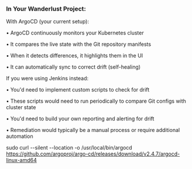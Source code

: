

### In Your Wanderlust Project:

With ArgoCD (your current setup):

• ArgoCD continuously monitors your Kubernetes cluster

• It compares the live state with the Git repository manifests

• When it detects differences, it highlights them in the UI

• It can automatically sync to correct drift (self-healing)

  

If you were using Jenkins instead:

• You'd need to implement custom scripts to check for drift

• These scripts would need to run periodically to compare Git configs with cluster state

• You'd need to build your own reporting and alerting for drift

• Remediation would typically be a manual process or require additional automation


sudo curl --silent --location -o /usr/local/bin/argocd https://github.com/argoproj/argo-cd/releases/download/v2.4.7/argocd-linux-amd64